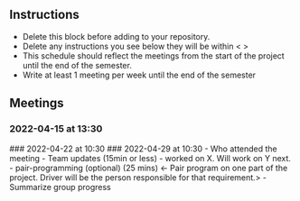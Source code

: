 ## Instructions
- Delete this block before adding to your repository.
- Delete any instructions you see below they will be within < >
- This schedule should reflect the meetings from the start of the project until the
end of the semester.
- Write at least 1 meeting per week until the end of the semester
## Meetings
### 2022-04-15 at 13:30
<meeting template would go here>
<only fill in template once you had the meeting>
<see example on the last date>
<use date format YYYY-MM-DD at HH:MM>
### 2022-04-22 at 10:30
<meeting template would go here>
<only fill in template once you had the meeting>
### 2022-04-29 at 10:30
- Who attended the meeting
- Team updates (15min or less)
<Each team member gives an update of what they did from the last meeting and what
they plan to do next. If they are stuck, bring it up here to see if others can
help.>
- <name> worked on X. Will work on Y next.
- pair-programming (optional) (25 mins)
<- Pair program on one part of the project. Driver will be the person responsible
for that requirement.>
- Summarize group progress
